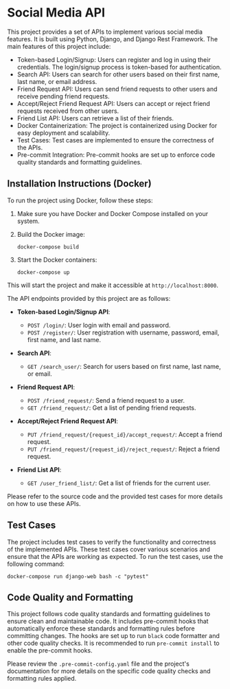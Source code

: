 # Social Media API

This project provides a set of APIs to implement various social media features. It is built using Python, Django, and Django Rest Framework. The main features of this project include:

- Token-based Login/Signup: Users can register and log in using their credentials. The login/signup process is token-based for authentication.
- Search API: Users can search for other users based on their first name, last name, or email address.
- Friend Request API: Users can send friend requests to other users and receive pending friend requests.
- Accept/Reject Friend Request API: Users can accept or reject friend requests received from other users.
- Friend List API: Users can retrieve a list of their friends.
- Docker Containerization: The project is containerized using Docker for easy deployment and scalability.
- Test Cases: Test cases are implemented to ensure the correctness of the APIs.
- Pre-commit Integration: Pre-commit hooks are set up to enforce code quality standards and formatting guidelines.
## Installation Instructions (Docker)

To run the project using Docker, follow these steps:

1. Make sure you have Docker and Docker Compose installed on your system.

2. Build the Docker image:
   ```
   docker-compose build
   ```

3. Start the Docker containers:
   ```
   docker-compose up
   ```

This will start the project and make it accessible at `http://localhost:8000`.

The API endpoints provided by this project are as follows:

- **Token-based Login/Signup API**:
  - `POST /login/`: User login with email and password.
  - `POST /register/`: User registration with username, password, email, first name, and last name.

- **Search API**:
  - `GET /search_user/`: Search for users based on first name, last name, or email.

- **Friend Request API**:
  - `POST /friend_request/`: Send a friend request to a user.
  - `GET /friend_request/`: Get a list of pending friend requests.

- **Accept/Reject Friend Request API**:
  - `PUT /friend_request/{request_id}/accept_request/`: Accept a friend request.
  - `PUT /friend_request/{request_id}/reject_request/`: Reject a friend request.

- **Friend List API**:
  - `GET /user_friend_list/`: Get a list of friends for the current user.

Please refer to the source code and the provided test cases for more details on how to use these APIs.

## Test Cases

The project includes test cases to verify the functionality and correctness of the implemented APIs. These test cases cover various scenarios and ensure that the APIs are working as expected. To run the test cases, use the following command:

```
docker-compose run django-web bash -c "pytest"
```

## Code Quality and Formatting

This project follows code quality standards and formatting guidelines to ensure clean and maintainable code. It includes pre-commit hooks that automatically enforce these standards and formatting rules before committing changes. The hooks are set up to run `black` code formatter and other code quality checks. It is recommended to run `pre-commit install` to enable the pre-commit hooks.

Please review the `.pre-commit-config.yaml` file and the project's documentation for more details on the specific code quality checks and formatting rules applied.
